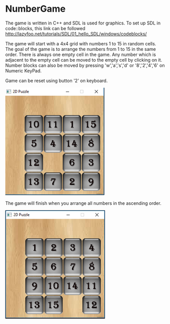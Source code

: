 # NumberGame
The game is written in C++ and SDL is used for graphics.
To set up SDL in code::blocks, this link can be followed http://lazyfoo.net/tutorials/SDL/01_hello_SDL/windows/codeblocks/

The game will start with a 4x4 grid with numbers 1 to 15 in random cells.
The goal of the game is to arrange the numbers from 1 to 15 in the same order.
There is always one empty cell in the game. Any number which is adjacent to the empty cell can be moved to the empty cell by clicking on it.
Number blocks can also be moved by pressing 'w','a','s','d' or '8','2','4','6' on Numeric KeyPad.

Game can be reset using button '2' on keyboard.

![screenshot](Screenshots/Screenshot1.png)

The game will finish when you arrange all numbers in the ascending order.

![screenshot](Screenshots/Screenshot2.png)
